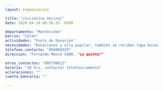 ```yaml
---
layout: organizacion

title: "iniciativa Vecinal"
date: 2020-04-10 00:56:55 -0300

departamento: "Montevideo"
barrio: "Colón"
actividades: "Punto de Donación"
necesidades: "Donaciones y olla popular, también se reciben tapa bocas y productos de limpieza"
telefono_contacto: "094068329"
direccion: "Fernando Menck 5880, "La quinta""

otros_contactos: "095798613"
horario: "18 hrs, contactar telefónicamente"
aclaraciones: ""
cuenta_bancaria: ""

---
```

